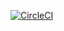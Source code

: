 [![CircleCI](https://circleci.com/gh/andreleoni/exchange-app.svg?style=svg)](https://circleci.com/gh/andreleoni/exchange-app)
